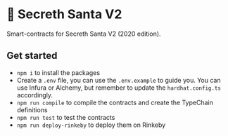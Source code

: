 # 🎅 Secreth Santa V2

Smart-contracts for Secreth Santa V2 (2020 edition).

## Get started

- `npm i` to install the packages
- Create a `.env` file, you can use the `.env.example` to guide you. You can use Infura or Alchemy, but remember to update the `hardhat.config.ts` accordingly.
- `npm run compile` to compile the contracts and create the TypeChain definitions
- `npm run test` to test the contracts
- `npm run deploy-rinkeby` to deploy them on Rinkeby
